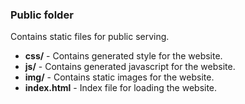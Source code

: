### Public folder ###
Contains static files for public serving. <br>
- **css/** - Contains generated style for the website.
- **js/** - Contains generated javascript for the website.
- **img/** - Contains static images for the website.
- **index.html** - Index file for loading the website.